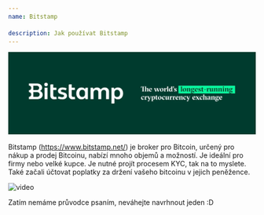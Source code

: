 ```yaml
---
name: Bitstamp

description: Jak používat Bitstamp
---
```


![cover](assets/cover.webp)

Bitstamp (https://www.bitstamp.net/) je broker pro Bitcoin, určený pro nákup a prodej Bitcoinu, nabízí mnoho objemů a možností. Je ideální pro firmy nebo velké kupce. Je nutné projít procesem KYC, tak na to myslete. Také začali účtovat poplatky za držení vašeho bitcoinu v jejich peněžence.

![video](https://youtu.be/enL6T9J-LnQ)

Zatím nemáme průvodce psaním, neváhejte navrhnout jeden :D